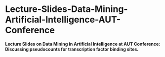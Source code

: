 # Lecture-Slides-Data-Mining-Artificial-Intelligence-AUT-Conference
**Lecture Slides on Data Mining in Artificial Intelligence at AUT Conference: Discussing pseudocounts for transcription factor binding sites.**
